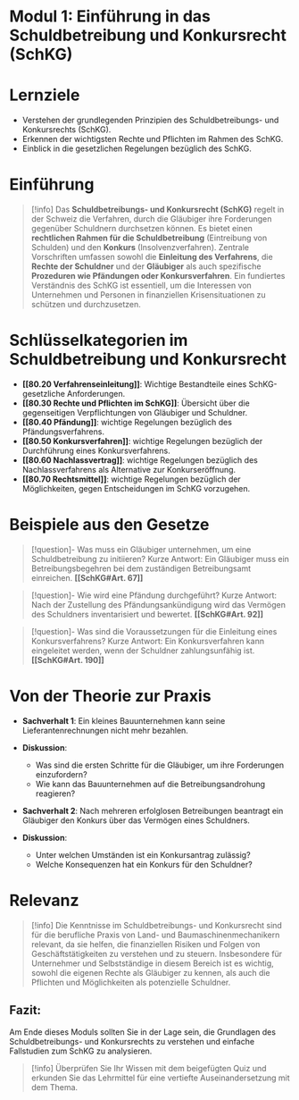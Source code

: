 # Modul 1: Einführung in das Schuldbetreibung und Konkursrecht (SchKG)

# Lernziele
- Verstehen der grundlegenden Prinzipien des Schuldbetreibungs- und Konkursrechts (SchKG).
- Erkennen der wichtigsten Rechte und Pflichten im Rahmen des SchKG.
- Einblick in die gesetzlichen Regelungen bezüglich des SchKG.

# Einführung
>[!info] 
>Das **Schuldbetreibungs- und Konkursrecht (SchKG)** regelt in der Schweiz die Verfahren, durch die Gläubiger ihre Forderungen gegenüber Schuldnern durchsetzen können. Es bietet einen **rechtlichen Rahmen für die Schuldbetreibung** (Eintreibung von Schulden) und den **Konkurs** (Insolvenzverfahren). Zentrale Vorschriften umfassen sowohl die **Einleitung des Verfahrens**, die **Rechte der Schuldner** und der **Gläubiger** als auch spezifische **Prozeduren wie Pfändungen oder Konkursverfahren**. Ein fundiertes Verständnis des SchKG ist essentiell, um die Interessen von Unternehmen und Personen in finanziellen Krisensituationen zu schützen und durchzusetzen.

# Schlüsselkategorien im Schuldbetreibung und Konkursrecht
- **[[80.20 Verfahrenseinleitung]]**: Wichtige Bestandteile eines SchKG-gesetzliche Anforderungen.
- **[[80.30 Rechte und Pflichten im SchKG]]**: Übersicht über die gegenseitigen Verpflichtungen von Gläubiger und Schuldner.
- **[[80.40 Pfändung]]**: wichtige Regelungen bezüglich des Pfändungsverfahrens.
- **[[80.50 Konkursverfahren]]**: wichtige Regelungen bezüglich der Durchführung eines Konkursverfahrens.
- **[[80.60 Nachlassvertrag]]**: wichtige Regelungen bezüglich des Nachlassverfahrens als Alternative zur Konkurseröffnung.
- **[[80.70 Rechtsmittel]]**: wichtige Regelungen bezüglich der Möglichkeiten, gegen Entscheidungen im SchKG vorzugehen.

# Beispiele aus den Gesetze
>[!question]- Was muss ein Gläubiger unternehmen, um eine Schuldbetreibung zu initiieren?
>Kurze Antwort: Ein Gläubiger muss ein Betreibungsbegehren bei dem zuständigen Betreibungsamt einreichen.
>**[[SchKG#Art. 67]]**

>[!question]- Wie wird eine Pfändung durchgeführt?
>Kurze Antwort: Nach der Zustellung des Pfändungsankündigung wird das Vermögen des Schuldners inventarisiert und bewertet.
>**[[SchKG#Art. 92]]**

>[!question]- Was sind die Voraussetzungen für die Einleitung eines Konkursverfahrens?
>Kurze Antwort: Ein Konkursverfahren kann eingeleitet werden, wenn der Schuldner zahlungsunfähig ist.
>**[[SchKG#Art. 190]]**

# Von der Theorie zur Praxis
- **Sachverhalt 1**: Ein kleines Bauunternehmen kann seine Lieferantenrechnungen nicht mehr bezahlen.
- **Diskussion**: 
  - Was sind die ersten Schritte für die Gläubiger, um ihre Forderungen einzufordern?
  - Wie kann das Bauunternehmen auf die Betreibungsandrohung reagieren?

- **Sachverhalt 2**: Nach mehreren erfolglosen Betreibungen beantragt ein Gläubiger den Konkurs über das Vermögen eines Schuldners.
- **Diskussion**: 
  - Unter welchen Umständen ist ein Konkursantrag zulässig?
  - Welche Konsequenzen hat ein Konkurs für den Schuldner?

# Relevanz
>[!info] 
>Die Kenntnisse im Schuldbetreibungs- und Konkursrecht sind für die berufliche Praxis von Land- und Baumaschinenmechanikern relevant, da sie helfen, die finanziellen Risiken und Folgen von Geschäftstätigkeiten zu verstehen und zu steuern. Insbesondere für Unternehmer und Selbstständige in diesem Bereich ist es wichtig, sowohl die eigenen Rechte als Gläubiger zu kennen, als auch die Pflichten und Möglichkeiten als potenzielle Schuldner.

## Fazit:
Am Ende dieses Moduls sollten Sie in der Lage sein, die Grundlagen des Schuldbetreibungs- und Konkursrechts zu verstehen und einfache Fallstudien zum SchKG zu analysieren.
>[!info] 
>Überprüfen Sie Ihr Wissen mit dem beigefügten Quiz und erkunden Sie das Lehrmittel für eine vertiefte Auseinandersetzung mit dem Thema.